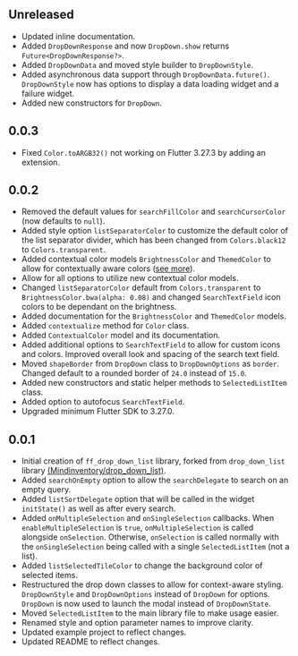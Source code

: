 ## Unreleased

* Updated inline documentation.
* Added `DropDownResponse` and now `DropDown.show` returns `Future<DropDownResponse?>`.
* Added `DropDownData` and moved style builder to `DropDownStyle`.
* Added asynchronous data support through `DropDownData.future()`. `DropDownStyle` now has options to display a data loading widget and a failure widget.
* Added new constructors for `DropDown`.

## 0.0.3

* Fixed `Color.toARGB32()` not working on Flutter 3.27.3 by adding an extension.

## 0.0.2

* Removed the default values for `searchFillColor` and `searchCursorColor` (now defaults to `null`).
* Added style option `listSeparatorColor` to customize the default color of the list separator divider, which has been changed from `Colors.black12` to `Colors.transparent`.
* Added contextual color models `BrightnessColor` and `ThemedColor` to allow for contextually aware colors ([see more](README.md#custom-color-models)).
* Allow for all options to utilize new contextual color models.
* Changed `listSeparatorColor` default from `Colors.transparent` to `BrightnessColor.bwa(alpha: 0.08)` and changed `SearchTextField` icon colors to be dependant on the brightness.
* Added documentation for the `BrightnessColor` and `ThemedColor` models.
* Added `contextualize` method for `Color` class.
* Added `ContextualColor` model and its documentation.
* Added additional options to `SearchTextField` to allow for custom icons and colors. Improved overall look and spacing of the search text field.
* Moved `shapeBorder` from `DropDown` class to `DropDownOptions` as `border`. Changed default to a rounded border of `24.0` instead of `15.0`.
* Added new constructors and static helper methods to `SelectedListItem` class.
* Added option to autofocus `SearchTextField`.
* Upgraded minimum Flutter SDK to 3.27.0.

## 0.0.1

* Initial creation of `ff_drop_down_list` library, forked from `drop_down_list` library [(Mindinventory/drop_down_list)](https://github.com/Mindinventory/drop_down_list).
* Added `searchOnEmpty` option to allow the `searchDelegate` to search on an empty query.
* Added `listSortDelegate` option that will be called in the widget `initState()` as well as after every search.
* Added `onMultipleSelection` and `onSingleSelection` callbacks. When `enableMultipleSelection` is `true`, `onMultipleSelection` is called alongside `onSelection`. Otherwise, `onSelection` is called normally with the `onSingleSelection` being called with a single `SelectedListItem` (not a list).
* Added `listSelectedTileColor` to change the background color of selected items.
* Restructured the drop down classes to allow for context-aware styling. `DropDownStyle` and `DropDownOptions` instead of `DropDown` for options. `DropDown` is now used to launch the modal instead of `DropDownState`.
* Moved `SelectedListItem` to the main library file to make usage easier.
* Renamed style and option parameter names to improve clarity.
* Updated example project to reflect changes.
* Updated README to reflect changes.
